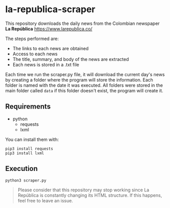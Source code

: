 # la-republica-scraper

This repository downloads the daily news from the Colombian newspaper **La República** https://www.larepublica.co/

The steps performed are:

- The links to each news are obtained
- Access to each news
- The title, summary, and body of the news are extracted
- Each news is stored in a .txt file

Each time we run the scraper.py file, it will download the current day's news by creating a folder  where the program will store the information. Each folder is named with the date it was executed. All folders were stored in the main folder called `data` if this folder doesn't exist, the program will create it. 


## Requirements
- python
  - requests
  - lxml

You can install them with: 
```
pip3 install requests
pip3 install lxml
```

## Execution
```
python3 scraper.py
```

> Please consider that this repository may stop working since La República is constantly changing its HTML structure. If this happens, feel free to leave an issue.